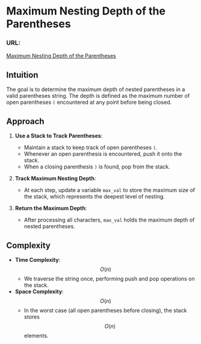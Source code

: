 # Maximum Nesting Depth of the Parentheses

### URL:
[Maximum Nesting Depth of the Parentheses](https://leetcode.com/problems/maximum-nesting-depth-of-the-parentheses/description/)

## Intuition
The goal is to determine the maximum depth of nested parentheses in a valid parentheses string. The depth is defined as the maximum number of open parentheses `(` encountered at any point before being closed.

## Approach
1. **Use a Stack to Track Parentheses**:
   - Maintain a stack to keep track of open parentheses `(`.
   - Whenever an open parenthesis is encountered, push it onto the stack.
   - When a closing parenthesis `)` is found, pop from the stack.

2. **Track Maximum Nesting Depth**:
   - At each step, update a variable `max_val` to store the maximum size of the stack, which represents the deepest level of nesting.

3. **Return the Maximum Depth**:
   - After processing all characters, `max_val` holds the maximum depth of nested parentheses.

## Complexity
- **Time Complexity**: $$O(n)$$
  - We traverse the string once, performing push and pop operations on the stack.
- **Space Complexity**: $$O(n)$$
  - In the worst case (all open parentheses before closing), the stack stores $$O(n)$$ elements.

